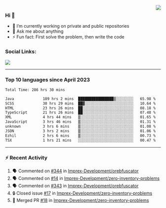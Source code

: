 <!--
<a href="https://wuffy.eu">
  <img align="right" src="https://github.com/ngloader/ngloader/blob/devcard/devcard.png" height="410" width="300" alt="NgLoader's Dev Card"/>
</a>
-->

<a href="https://wuffy.eu">
  <img align="right" src="https://github-readme-stats.vercel.app/api?username=ngloader&count_private=true&include_all_commits=true&show_icons=true&theme=dracula" />
</a>

### Hi 👋
- 🔭 I’m currently working on private and public repositories
- 💬 Ask me about anything
- ⚡ Fun fact: First solve the problem, then write the code

### Social Links:
<a href="https://discord.gg/jUtRU5Q">
  <img src="https://dcbadge.vercel.app/api/shield/128286216708685824?style=flat&theme=clean&compact=true" />
</a>

<!--
---

<div>
  <img src="https://github-readme-stats.vercel.app/api/wakatime?username=NgLoader&api_domain=wakapi.wuffy.dev&bg_color=282a36&title_color=ff6e96&icon_color=2F855A&text_color=ffffff&custom_title=Week%20Stats&layout=compact" />
</div>

---

<div>
  <img height="170" align="left" src="https://github-readme-stats.vercel.app/api?username=ngloader&count_private=true&include_all_commits=true&show_icons=true&theme=dracula" />
  <img src="https://github-readme-stats.vercel.app/api/top-langs/?username=ngloader&layout=compact&theme=dracula" />
</div>

---

<a href="https://github.com/ryo-ma/github-profile-trophy">
  <img width=800 src="https://github-profile-trophy.vercel.app/?username=ngloader&column=8&theme=dracula&no-frame=true"/>
</a>
-->

---

### Top 10 languages since April 2023

<!--START_SECTION:waka-->

```txt
Total Time: 286 hrs 30 mins

Java             189 hrs 2 mins  ████████████████▒░░░░░░░░   65.98 %
SCSS             30 hrs 29 mins  ██▓░░░░░░░░░░░░░░░░░░░░░░   10.64 %
HTML             23 hrs 26 mins  ██░░░░░░░░░░░░░░░░░░░░░░░   08.18 %
TypeScript       21 hrs 26 mins  ██░░░░░░░░░░░░░░░░░░░░░░░   07.48 %
XML              4 hrs 44 mins   ▒░░░░░░░░░░░░░░░░░░░░░░░░   01.65 %
JavaScript       3 hrs 46 mins   ▒░░░░░░░░░░░░░░░░░░░░░░░░   01.31 %
unknown          3 hrs 6 mins    ▒░░░░░░░░░░░░░░░░░░░░░░░░   01.08 %
JSON             3 hrs 2 mins    ▒░░░░░░░░░░░░░░░░░░░░░░░░   01.06 %
Ezhil            2 hrs 6 mins    ▒░░░░░░░░░░░░░░░░░░░░░░░░   00.73 %
TSX              1 hrs 21 mins   ░░░░░░░░░░░░░░░░░░░░░░░░░   00.47 %
```

<!--END_SECTION:waka-->

---

### :zap: Recent Activity
<!--START_SECTION:activity-->
1. 🗣 Commented on [#344](https://github.com/Imprex-Development/orebfuscator/issues/344#issuecomment-1879579341) in [Imprex-Development/orebfuscator](https://github.com/Imprex-Development/orebfuscator)
2. 🗣 Commented on [#14](https://github.com/Imprex-Development/zero-inventory-problems/issues/14#issuecomment-1872210592) in [Imprex-Development/zero-inventory-problems](https://github.com/Imprex-Development/zero-inventory-problems)
3. 🗣 Commented on [#343](https://github.com/Imprex-Development/orebfuscator/issues/343#issuecomment-1872113035) in [Imprex-Development/orebfuscator](https://github.com/Imprex-Development/orebfuscator)
4. 🔒 Closed issue [#17](https://github.com/Imprex-Development/zero-inventory-problems/issues/17) in [Imprex-Development/zero-inventory-problems](https://github.com/Imprex-Development/zero-inventory-problems)
5. 🎉 Merged PR [#18](https://github.com/Imprex-Development/zero-inventory-problems/pull/18) in [Imprex-Development/zero-inventory-problems](https://github.com/Imprex-Development/zero-inventory-problems)
<!--END_SECTION:activity-->
